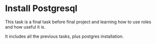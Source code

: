 # Install Postgresql

This task is a final task before final project and learning how to use roles and how useful it is.

It includes all the previous tasks, plus postgres installation.
